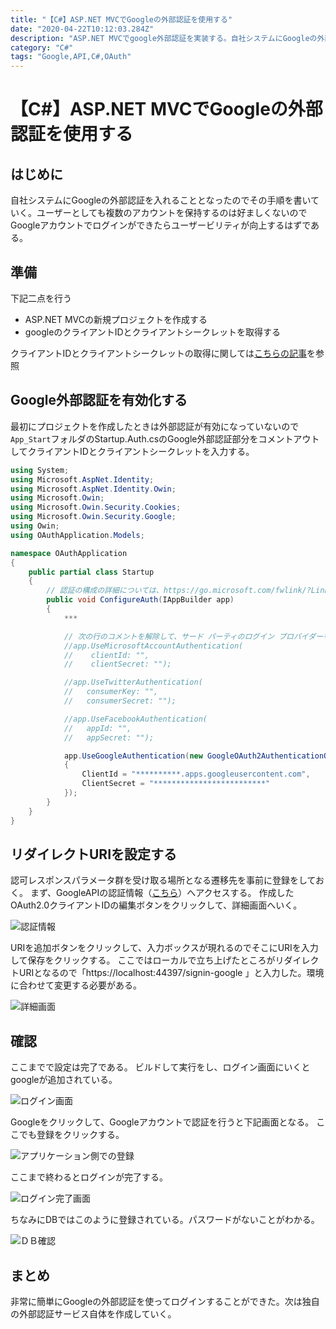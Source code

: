 ```yaml
---
title: "【C#】ASP.NET MVCでGoogleの外部認証を使用する"
date: "2020-04-22T10:12:03.284Z"
description: "ASP.NET MVCでgoogle外部認証を実装する。自社システムにGoogleの外部認証を入れることとなったのでその手順を書いていく。ユーザーとしても複数のアカウントを保持するのは好ましくないのでGoogleアカウントでログインができたらユーザービリティが向上するはずである。"
category: "C#"
tags: "Google,API,C#,OAuth"
---
```


# 【C#】ASP.NET MVCでGoogleの外部認証を使用する

## はじめに

自社システムにGoogleの外部認証を入れることとなったのでその手順を書いていく。ユーザーとしても複数のアカウントを保持するのは好ましくないのでGoogleアカウントでログインができたらユーザービリティが向上するはずである。


## 準備

下記二点を行う

- ASP.NET MVCの新規プロジェクトを作成する
- googleのクライアントIDとクライアントシークレットを取得する

クライアントIDとクライアントシークレットの取得に関しては[こちらの記事](https://m2-gaming.com/blogs/Google/OAuth-1/)を参照


## Google外部認証を有効化する

最初にプロジェクトを作成したときは外部認証が有効になっていないので `App_Start`フォルダのStartup.Auth.csのGoogle外部認証部分をコメントアウトしてクライアントIDとクライアントシークレットを入力する。
```cs:title=Startup.Auth.cs
using System;
using Microsoft.AspNet.Identity;
using Microsoft.AspNet.Identity.Owin;
using Microsoft.Owin;
using Microsoft.Owin.Security.Cookies;
using Microsoft.Owin.Security.Google;
using Owin;
using OAuthApplication.Models;

namespace OAuthApplication
{
    public partial class Startup
    {
        // 認証の構成の詳細については、https://go.microsoft.com/fwlink/?LinkId=301864 を参照してください
        public void ConfigureAuth(IAppBuilder app)
        {
            ***

            // 次の行のコメントを解除して、サード パーティのログイン プロバイダーを使用したログインを有効にします
            //app.UseMicrosoftAccountAuthentication(
            //    clientId: "",
            //    clientSecret: "");

            //app.UseTwitterAuthentication(
            //   consumerKey: "",
            //   consumerSecret: "");

            //app.UseFacebookAuthentication(
            //   appId: "",
            //   appSecret: "");

            app.UseGoogleAuthentication(new GoogleOAuth2AuthenticationOptions()
            {
                ClientId = "**********.apps.googleusercontent.com",
                ClientSecret = "*************************"
            });
        }
    }
}
```

## リダイレクトURIを設定する

認可レスポンスパラメータ群を受け取る場所となる遷移先を事前に登録をしておく。
まず、GoogleAPIの認証情報（[こちら](https://console.developers.google.com/apis/credentials)）へアクセスする。
作成したOAuth2.0クライアントIDの編集ボタンをクリックして、詳細画面へいく。

![認証情報](https://paper-attachments.dropbox.com/s_FEBA181C822FD8083CB24BAE66028E39FCAA1192EFE9ED4C28DF3E0D057D98A1_1587531329724_image.png)


URIを追加ボタンをクリックして、入力ボックスが現れるのでそこにURIを入力して保存をクリックする。
ここではローカルで立ち上げたところがリダイレクトURIとなるので「https://localhost:44397/signin-google 」と入力した。環境に合わせて変更する必要がある。

![詳細画面](https://paper-attachments.dropbox.com/s_FEBA181C822FD8083CB24BAE66028E39FCAA1192EFE9ED4C28DF3E0D057D98A1_1587532389589_image.png)

## 確認

ここまでで設定は完了である。
ビルドして実行をし、ログイン画面にいくとgoogleが追加されている。

![ログイン画面](https://paper-attachments.dropbox.com/s_FEBA181C822FD8083CB24BAE66028E39FCAA1192EFE9ED4C28DF3E0D057D98A1_1587531537306_image.png)


Googleをクリックして、Googleアカウントで認証を行うと下記画面となる。
ここでも登録をクリックする。

![アプリケーション側での登録](https://paper-attachments.dropbox.com/s_FEBA181C822FD8083CB24BAE66028E39FCAA1192EFE9ED4C28DF3E0D057D98A1_1587531607246_image.png)


ここまで終わるとログインが完了する。

![ログイン完了画面](https://paper-attachments.dropbox.com/s_FEBA181C822FD8083CB24BAE66028E39FCAA1192EFE9ED4C28DF3E0D057D98A1_1587531866915_image.png)


ちなみにDBではこのように登録されている。パスワードがないことがわかる。

![ＤＢ確認](https://paper-attachments.dropbox.com/s_FEBA181C822FD8083CB24BAE66028E39FCAA1192EFE9ED4C28DF3E0D057D98A1_1587531803588_image.png)



## まとめ

非常に簡単にGoogleの外部認証を使ってログインすることができた。次は独自の外部認証サービス自体を作成していく。

